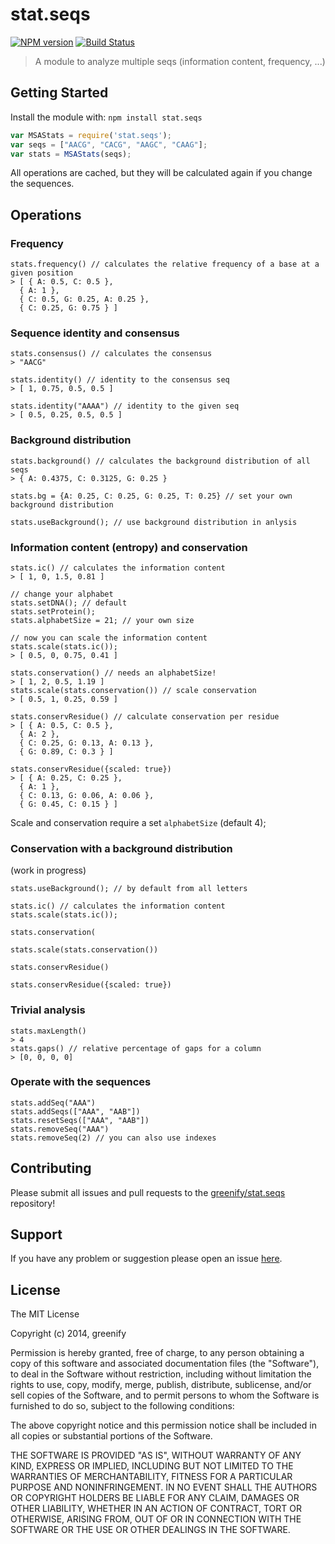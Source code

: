 # stat.seqs

[![NPM version](http://img.shields.io/npm/v/stat.seqs.svg)](https://www.npmjs.org/package/stat.seqs) 
[![Build Status](https://secure.travis-ci.org/greenify/stat.seqs.png?branch=master)](http://travis-ci.org/greenify/stat.seqs) 

> A module to analyze multiple seqs (information content, frequency, ...)

## Getting Started
Install the module with: `npm install stat.seqs`

```javascript
var MSAStats = require('stat.seqs');
var seqs = ["AACG", "CACG", "AAGC", "CAAG"];
var stats = MSAStats(seqs);
```

All operations are cached, but they will be calculated again if you change the sequences.

## Operations

### Frequency

```
stats.frequency() // calculates the relative frequency of a base at a given position
> [ { A: 0.5, C: 0.5 },
  { A: 1 },
  { C: 0.5, G: 0.25, A: 0.25 },
  { C: 0.25, G: 0.75 } ]
```

### Sequence identity and consensus

```
stats.consensus() // calculates the consensus
> "AACG"

stats.identity() // identity to the consensus seq
> [ 1, 0.75, 0.5, 0.5 ]

stats.identity("AAAA") // identity to the given seq
> [ 0.5, 0.25, 0.5, 0.5 ]
```


### Background distribution

```
stats.background() // calculates the background distribution of all seqs
> { A: 0.4375, C: 0.3125, G: 0.25 }

stats.bg = {A: 0.25, C: 0.25, G: 0.25, T: 0.25} // set your own background distribution

stats.useBackground(); // use background distribution in anlysis
```

### Information content (entropy) and conservation

```
stats.ic() // calculates the information content
> [ 1, 0, 1.5, 0.81 ]

// change your alphabet
stats.setDNA(); // default
stats.setProtein();
stats.alphabetSize = 21; // your own size

// now you can scale the information content 
stats.scale(stats.ic());
> [ 0.5, 0, 0.75, 0.41 ]

stats.conservation() // needs an alphabetSize!
> [ 1, 2, 0.5, 1.19 ]
stats.scale(stats.conservation()) // scale conservation 
> [ 0.5, 1, 0.25, 0.59 ]

stats.conservResidue() // calculate conservation per residue
> [ { A: 0.5, C: 0.5 },
  { A: 2 },
  { C: 0.25, G: 0.13, A: 0.13 },
  { G: 0.89, C: 0.3 } ]

stats.conservResidue({scaled: true}) 
> [ { A: 0.25, C: 0.25 },
  { A: 1 },
  { C: 0.13, G: 0.06, A: 0.06 },
  { G: 0.45, C: 0.15 } ]
```

Scale and conservation require a set `alphabetSize` (default 4);


### Conservation with a background distribution

(work in progress)

```
stats.useBackground(); // by default from all letters

stats.ic() // calculates the information content
stats.scale(stats.ic());

stats.conservation(

stats.scale(stats.conservation())

stats.conservResidue() 

stats.conservResidue({scaled: true}) 
```

### Trivial analysis

```
stats.maxLength() 
> 4
stats.gaps() // relative percentage of gaps for a column
> [0, 0, 0, 0]
```

### Operate with the sequences

```
stats.addSeq("AAA")
stats.addSeqs(["AAA", "AAB"])
stats.resetSeqs(["AAA", "AAB"])
stats.removeSeq("AAA")
stats.removeSeq(2) // you can also use indexes
```

## Contributing

Please submit all issues and pull requests to the [greenify/stat.seqs](http://github.com/greenify/stat.seqs) repository!

## Support

If you have any problem or suggestion please open an issue [here](https://github.com/greenify/stat.seqs/issues).

## License 

The MIT License

Copyright (c) 2014, greenify

Permission is hereby granted, free of charge, to any person
obtaining a copy of this software and associated documentation
files (the "Software"), to deal in the Software without
restriction, including without limitation the rights to use,
copy, modify, merge, publish, distribute, sublicense, and/or sell
copies of the Software, and to permit persons to whom the
Software is furnished to do so, subject to the following
conditions:

The above copyright notice and this permission notice shall be
included in all copies or substantial portions of the Software.

THE SOFTWARE IS PROVIDED "AS IS", WITHOUT WARRANTY OF ANY KIND,
EXPRESS OR IMPLIED, INCLUDING BUT NOT LIMITED TO THE WARRANTIES
OF MERCHANTABILITY, FITNESS FOR A PARTICULAR PURPOSE AND
NONINFRINGEMENT. IN NO EVENT SHALL THE AUTHORS OR COPYRIGHT
HOLDERS BE LIABLE FOR ANY CLAIM, DAMAGES OR OTHER LIABILITY,
WHETHER IN AN ACTION OF CONTRACT, TORT OR OTHERWISE, ARISING
FROM, OUT OF OR IN CONNECTION WITH THE SOFTWARE OR THE USE OR
OTHER DEALINGS IN THE SOFTWARE.
